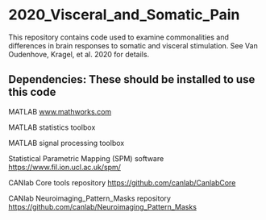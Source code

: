 2020_Visceral_and_Somatic_Pain
==========

This repository contains code used to examine commonalities and differences in brain responses to somatic and visceral stimulation. 
See Van Oudenhove, Kragel, et al. 2020 for details. 


Dependencies: These should be installed to use this code
------------------------------------------------------------
MATLAB www.mathworks.com

MATLAB statistics toolbox

MATLAB signal processing toolbox

Statistical Parametric Mapping (SPM) software https://www.fil.ion.ucl.ac.uk/spm/

CANlab Core tools repository https://github.com/canlab/CanlabCore
  
CANlab Neuroimaging_Pattern_Masks repository https://github.com/canlab/Neuroimaging_Pattern_Masks
  
  
